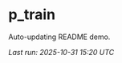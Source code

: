 # p_train

Auto-updating README demo.

<!--START_SECTION:status-->
_Last run: 2025-10-31 15:20 UTC_
<!--END_SECTION:status-->




























































































































































































































































































































































































































































































































































































































































































































































































































































































































































































































































































































































































































































































































































































































































































































































































































































































